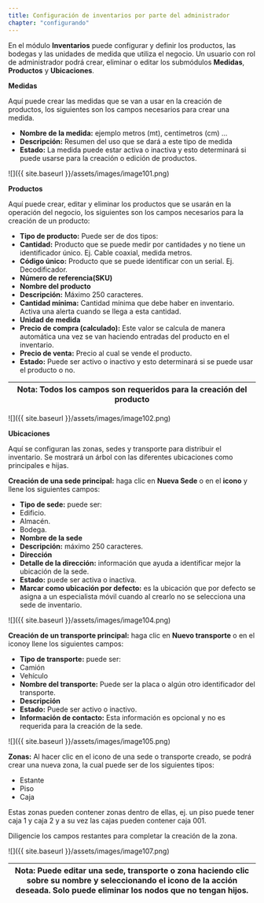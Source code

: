 ```yaml
---
title: Configuración de inventarios por parte del administrador
chapter: "configurando"
---
```


En el módulo **Inventarios** puede configurar y definir los productos, las bodegas y las unidades de medida que utiliza el negocio. Un usuario con rol de administrador podrá crear, eliminar o editar los submódulos **Medidas**, **Productos** y **Ubicaciones**.

**Medidas**

Aquí puede crear las medidas que se van a usar en la creación de productos, los siguientes son los campos necesarios para crear una medida.

*   **Nombre de la medida:** ejemplo metros (mt), centímetros (cm) ...
*   **Descripción:** Resumen del uso que se dará a este tipo de medida
*   **Estado:** La medida puede estar activa o inactiva y esto determinará si puede usarse para la creación o edición de productos.

![]({{ site.baseurl }}/assets/images/image101.png)

**Productos**

Aquí puede crear, editar y eliminar los productos que se usarán en la operación del negocio, los siguientes son los campos necesarios para la creación de un producto:

*   **Tipo de producto:** Puede ser de dos tipos:
*   **Cantidad:** Producto que se puede medir por cantidades y no tiene un identificador único. Ej. Cable coaxial, medida metros.
*   **Código único:** Producto que se puede identificar con un serial. Ej. Decodificador.
*   **Número de referencia(SKU)**
*   **Nombre del producto**
*   **Descripción:** Máximo 250 caracteres.
*   **Cantidad mínima:** Cantidad mínima que debe haber en inventario. Activa una alerta cuando se llega a esta cantidad.
*   **Unidad de medida**
*   **Precio de compra (calculado):** Este valor se calcula de manera automática una vez se van haciendo entradas del producto en el inventario.
*   **Precio de venta:** Precio al cual se vende el producto.
*   **Estado:** Puede ser activo o inactivo y esto determinará si se puede usar el producto o no.

| **Nota:** Todos los campos son requeridos para la creación del producto |
| --- |


![]({{ site.baseurl }}/assets/images/image102.png)

**Ubicaciones**

Aquí se configuran las zonas, sedes y transporte para distribuir el inventario. Se mostrará un árbol con las diferentes ubicaciones como principales e hijas.

**Creación de una sede principal:** haga clic en **Nueva Sede** o en el **icono** y llene los siguientes campos:

*   **Tipo de sede:** puede ser:
*   Edificio.
*   Almacén.
*   Bodega.
*   **Nombre de la sede**
*   **Descripción:** máximo 250 caracteres.
*   **Dirección**
*   **Detalle de la dirección:** información que ayuda a identificar mejor la ubicación de la sede.
*   **Estado:** puede ser activa o inactiva.
*   **Marcar como ubicación por defecto:** es la ubicación que por defecto se asigna a un especialista móvil cuando al crearlo no se selecciona una sede de inventario.

![]({{ site.baseurl }}/assets/images/image104.png)

**Creación de un transporte principal:** haga clic en **Nuevo transporte** o en el iconoy llene los siguientes campos:

*   **Tipo de transporte:** puede ser:
*   Camión
*   Vehículo
*   **Nombre del transporte:** Puede ser la placa o algún otro identificador del transporte.
*   **Descripción**
*   **Estado:** Puede ser activo o inactivo.
*   **Información de contacto:** Esta información es opcional y no es requerida para la creación de la sede.


![]({{ site.baseurl }}/assets/images/image105.png)


**Zonas:** Al hacer clic en el icono de una sede o transporte creado, se podrá crear una nueva zona, la cual puede ser de los siguientes tipos:

*   Estante
*   Piso
*   Caja

Estas zonas pueden contener zonas dentro de ellas, ej. un piso puede tener caja 1 y caja 2 y a su vez las cajas pueden contener caja 001.

Diligencie los campos restantes para completar la creación de la zona.

![]({{ site.baseurl }}/assets/images/image107.png)

| **Nota:** Puede editar una sede, transporte o zona haciendo clic sobre su nombre y seleccionando el icono de la acción deseada. Solo puede eliminar los nodos que no tengan hijos. |
| --- |

